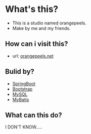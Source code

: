 # What's this?
- This is a studio named orangepeels.
- Make by me and my friends.
## How can i visit this?
- url: [orangepeels.net](http://118.126.108.47)
## Bulid by?
- [SpringBoot](https://projects.spring.io/spring-boot/)
- [Bootstrap](http://www.bootcss.com/)
- [MySQL](https://www.mysql.com/)
- [MyBatis](http://www.mybatis.org/mybatis-3/zh/index.html)
## What can this do?
I DON'T KNOW.....